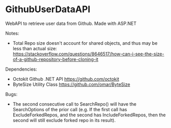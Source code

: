 # GithubUserDataAPI
WebAPI to retrieve user data from Github. Made with ASP.NET 

Notes:
- Total Repo size doesn't account for shared objects, and thus may be less than actual size: https://stackoverflow.com/questions/8646517/how-can-i-see-the-size-of-a-github-repository-before-cloning-it

 Dependencies: 
 - Octokit Github .NET API https://github.com/octokit
 - ByteSize Utility Class https://github.com/omar/ByteSize


 Bugs: 
 - The second consecutive call to SearchRepo() will have the SearchOptions of the prior call (e.g. If the first call has ExcludeForkedRepos, and the second has IncludeForkedRepos, then the second will still exclude forked repo in its result). 